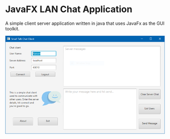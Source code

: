 # JavaFX LAN Chat Application
A simple client server application written in java that uses JavaFx as the GUI toolkit.

![PrintScreen](./GUI.PNG)
